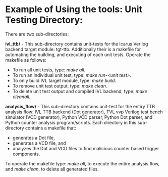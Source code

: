 Example of Using the tools:
Unit Testing Directory:
===========================

There are two sub-directories: 

**ivl_ttb/** - This sub-directory contains unit-tests for the Icarus Verilog backend target module: tgt-ttb. Additionally their is a makefile for automating the building, and executing of each unit tests. Operate the makefile as follows:

  * To run all unit tests, type: *make all*.
  * To run an individual unit test, type: *make run-\<unit test\>*.
  * To only build IVL target module, type: *make build*.
  * To remove unit test output, type: *make clean*.
  * To delete unit test output and compiled IVL backend, type: *make cleanall*.

**analysis_flow/** - This sub-directory contains unit-test for the entiry TTB analysis flow: IVL TTB backend (Dot generator), TVL vvp Verilog test bench simulator (VCD generator), Python VCD parser, Python Dot parser, and Python counter analysis program/scripts. Each directory in this sub-directory contains a makefile that:
	
  * generates a Dot file,  
  * generates a VCD file, and  
  * analyzes the Dot and VCD files to find malicious counter based trigger components.  

To operate the makefile type: *make all*, to execute the entire analysis flow, and *make clean*, to delete all generated files.
